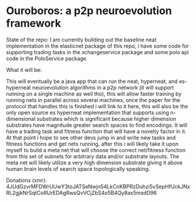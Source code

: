 # Ouroboros: a p2p neuroevolution framework


State of the repo:
I am currently building out the baseline neat implementation in the elasticnet package of this repo, i have some code for supporting trading tasks in the xchangeservice package and some polo api code in the PoloService package. 


What it will be:

This will eventually be a java app that can run the neat, hyperneat, and es-hyperneat neuroevolution algorithms in a p2p network (it will support running on a single machine as well tho), this will allow faster training by running nets in parallel across several machines, once the paper for the protocol that handles this is finished i will link to it here, this will also be the only open source es hyperneat implementation that supports using n-dimensional substrates which is significant because higher dimension substrates have magnitude greater search spaces to find encodings. It will have a trading task and fitness function that will have a novelty factor in it. At that point i hope to see other devs jump in and write new tasks and fitness functions and get nets running, after this i will likely take it upon myself to build a meta net that will choose the correct net/fitness function from this set of subnets for arbitrary data and/or substrate layouts. The meta net will likely utilize a very high dimension substrate giving it above human brain levels of search space topologically speaking.




Donations (xmr): 4JUdGzvrMFDWrUUwY3toJATSeNwjn54LkCnKBPRzDuhzi5vSepHfUckJNxRL2gjkNrSqtCoRUrEDAgRwsQvVCjZbS4o5B4Qy8ax5mxdD96 
